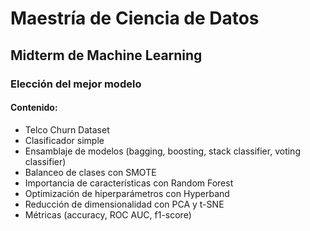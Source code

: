 # **Maestría de Ciencia de Datos**
## Midterm de Machine Learning
### Elección del mejor modelo
#### Contenido:
- Telco Churn Dataset
- Clasificador simple
- Ensamblaje de modelos (bagging, boosting, stack classifier, voting classifier)
- Balanceo de clases con SMOTE
- Importancia de características con Random Forest
- Optimización de hiperparámetros con Hyperband
- Reducción de dimensionalidad con PCA y t-SNE
- Métricas (accuracy, ROC AUC, f1-score)
